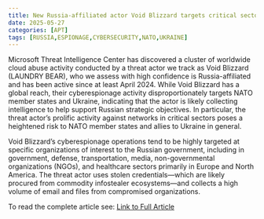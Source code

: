 ```yaml
---
title: New Russia-affiliated actor Void Blizzard targets critical sectors for espionage
date: 2025-05-27
categories: [APT]
tags: [RUSSIA,ESPIONAGE,CYBERSECURITY,NATO,UKRAINE]
---
```


Microsoft Threat Intelligence Center has discovered a cluster of worldwide cloud abuse activity conducted by a threat actor we track as Void Blizzard (LAUNDRY BEAR), who we assess with high confidence is Russia-affiliated and has been active since at least April 2024. While Void Blizzard has a global reach, their cyberespionage activity disproportionately targets NATO member states and Ukraine, indicating that the actor is likely collecting intelligence to help support Russian strategic objectives. In particular, the threat actor’s prolific activity against networks in critical sectors poses a heightened risk to NATO member states and allies to Ukraine in general.

Void Blizzard’s cyberespionage operations tend to be highly targeted at specific organizations of interest to the Russian government, including in government, defense, transportation, media, non-governmental organizations (NGOs), and healthcare sectors primarily in Europe and North America. The threat actor uses stolen credentials—which are likely procured from commodity infostealer ecosystems—and collects a high volume of email and files from compromised organizations. 

To read the complete article see: 
[Link to Full Article](https://www.microsoft.com/en-us/security/blog/2025/05/27/new-russia-affiliated-actor-void-blizzard-targets-critical-sectors-for-espionage/) 

